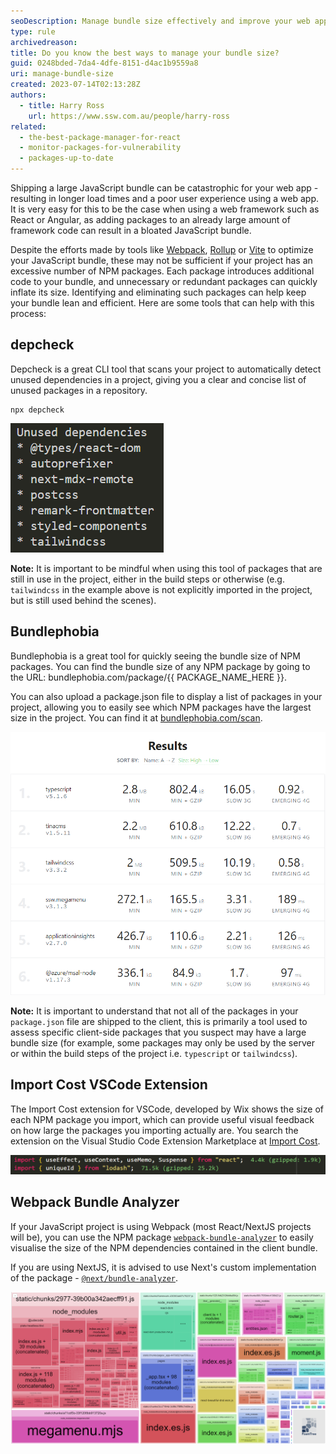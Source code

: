 ```yaml
---
seoDescription: Manage bundle size effectively and improve your web app's performance by identifying and eliminating unnecessary NPM packages.
type: rule
archivedreason:
title: Do you know the best ways to manage your bundle size?
guid: 0248bded-7da4-4dfe-8151-d4ac1b9559a8
uri: manage-bundle-size
created: 2023-07-14T02:13:28Z
authors:
  - title: Harry Ross
    url: https://www.ssw.com.au/people/harry-ross
related:
  - the-best-package-manager-for-react
  - monitor-packages-for-vulnerability
  - packages-up-to-date
---
```


Shipping a large JavaScript bundle can be catastrophic for your web app - resulting in longer load times and a poor user experience using a web app. It is very easy for this to be the case when using a web framework such as React or Angular, as adding packages to an already large amount of framework code can result in a bloated JavaScript bundle.

<!--endintro-->

Despite the efforts made by tools like [Webpack](https://webpack.js.org/), [Rollup](https://rollupjs.org/) or [Vite](https://vitejs.dev/) to optimize your JavaScript bundle, these may not be sufficient if your project has an excessive number of NPM packages. Each package introduces additional code to your bundle, and unnecessary or redundant packages can quickly inflate its size. Identifying and eliminating such packages can help keep your bundle lean and efficient. Here are some tools that can help with this process:

## depcheck

Depcheck is a great CLI tool that scans your project to automatically detect unused dependencies in a project, giving you a clear and concise list of unused packages in a repository.

```shell
npx depcheck
```

![Figure: A list of the unused dependencies in a project](depcheck.png)

**Note:** It is important to be mindful when using this tool of packages that are still in use in the project, either in the build steps or otherwise (e.g. `tailwindcss` in the example above is not explicitly imported in the project, but is still used behind the scenes).

## Bundlephobia

Bundlephobia is a great tool for quickly seeing the bundle size of NPM packages. You can find the bundle size of any NPM package by going to the URL: bundlephobia.com/package/{{ PACKAGE_NAME_HERE }}.

You can also upload a package.json file to display a list of packages in your project, allowing you to easily see which NPM packages have the largest size in the project. You can find it at [bundlephobia.com/scan](https://bundlephobia.com/scan).

![Figure: The list of packages from the package.json file, sorted by size](bundlephobia_list.png)

**Note:** It is important to understand that not all of the packages in your `package.json` file are shipped to the client, this is primarily a tool used to assess specific client-side packages that you suspect may have a large bundle size (for example, some packages may only be used by the server or within the build steps of the project i.e. `typescript` or `tailwindcss`).

## Import Cost VSCode Extension

The Import Cost extension for VSCode, developed by Wix shows the size of each NPM package you import, which can provide useful visual feedback on how large the packages you importing actually are. You search the extension on the Visual Studio Code Extension Marketplace at [Import Cost](https://marketplace.visualstudio.com/items?itemName=wix.vscode-import-cost).

![Figure: The extension in action - shows you how large each package is, as you import it](import-cost.png)

## Webpack Bundle Analyzer

If your JavaScript project is using Webpack (most React/NextJS projects will be), you can use the NPM package [`webpack-bundle-analyzer`](https://www.npmjs.com/package/webpack-bundle-analyzer) to easily visualise the size of the NPM dependencies contained in the client bundle.

If you are using NextJS, it is advised to use Next's custom implementation of the package - [`@next/bundle-analyzer`](https://www.npmjs.com/package/@next/bundle-analyzer).

![Figure: The bundle map for the NextJS SSW Website](webpack-bundle-analyzer.png)

